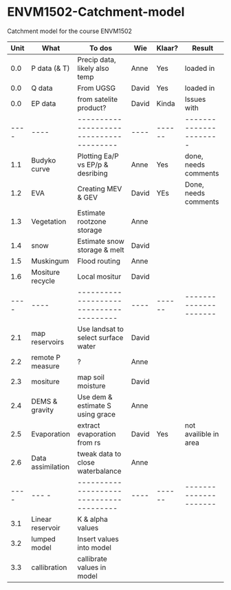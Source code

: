 # ENVM1502-Catchment-model
Catchment model for the course ENVM1502


| Unit        | What                | To dos                                 | Wie   | Klaar? |  Result               |
| ----        | ----                |--------------------------------------- | ----  | ------ | --------------------- |
| 0.0         | P data (& T)        | Precip data, likely also temp          | Anne  | Yes    | loaded in             |  
| 0.0         | Q data              | From UGSG                              | David | Yes    | loaded in             |  
| 0.0         | EP data             | from satelite product?                 | David | Kinda  | Issues with |pev|     | 
| ----        | ----                |--------------------------------------- | ----  | ------ |---------------------- |
| 1.1         | Budyko curve        | Plotting Ea/P vs EP/p &  desribing     | Anne  | Yes    |  done, needs comments |  
| 1.2         | EVA                 | Creating MEV & GEV                     | David | YEs    |  Done, needs comments |
| 1.3         | Vegetation          | Estimate rootzone storage              | Anne  |        |                       |
| 1.4         | snow                | Estimate snow storage & melt           | David |        |                       |  
| 1.5         | Muskingum           | Flood routing                          | Anne  |        |                       |
| 1.6         | Mositure recycle    | Local mositur                          | David |        |                       |
| ----        | ----                |--------------------------------------- | ----  | ------ | --------------------- |
| 2.1         | map reservoirs      | Use landsat to select surface water    | David |        |                       |
| 2.2         | remote P measure    | ?                                      | Anne  |        |                       |
| 2.3         | mositure            | map soil moisture                      | David |        |                       |
| 2.4         | DEMS & gravity      | Use dem & estimate S using grace       | Anne  |        |                       |
| 2.5         | Evaporation         | extract evaporation from rs            | David | Yes    | not availible in area |
| 2.6         | Data assimilation   | tweak data to close waterbalance       | Anne  |        |                       |
| ----        | ---               - |--------------------------------------- | ----  | ------ | --------------------- |
| 3.1         | Linear reservoir    | K & alpha values                       |       |        |                       |
| 3.2         | lumped model        | Insert values into model               |       |        |                       |
| 3.3         | callibration        | callibrate values in model             |       |        |                       |